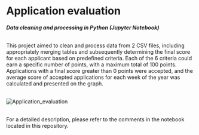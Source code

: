 # Application evaluation
***Data cleaning and processing in Python (Jupyter Notebook)***

<br>
This project aimed to clean and process data from 2 CSV files, including appropriately merging tables and subsequently determining the final score for each applicant based on predefined criteria. Each of the 6 criteria could earn a specific number of points, with a maximum total of 100 points. Applications with a final score greater than 0 points were accepted, and the average score of accepted applications for each week of the year was calculated and presented on the graph.

<br>
<br>

![Application_evaluation](https://github.com/user-attachments/assets/494d47ca-e101-473c-9358-4f921ef03860)

<br>
For a detailed description, please refer to the comments in the notebook located in this repository.

